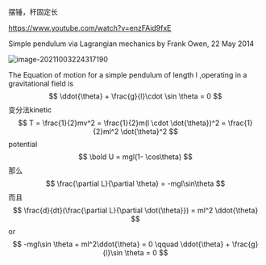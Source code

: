 摆锤，杆固定长

https://www.youtube.com/watch?v=enzFAid9fxE

Simple pendulum via Lagrangian mechanics
by Frank Owen, 22 May 2014  

![image-20211003224317190](D:\图形学书籍\系列流体文章\gif\image-20211003224317190.png)

The Equation of motion for a simple pendulum of length l ,operating in a gravitational field is 
$$
\ddot{\theta} + \frac{g}{l}\cdot \sin \theta = 0
$$
变分法kinetic 
$$
T = \frac{1}{2}mv^2 = \frac{1}{2}m(l \cdot \dot{\theta})^2  = \frac{1}{2}ml^2 \dot{\theta}^2
$$
potential
$$
\bold U = mgl(1- \cos\theta)
$$
那么
$$
\frac{\partial L}{\partial \theta} = -mgl\sin\theta 
$$
而且
$$
\frac{d}{dt}(\frac{\partial L}{\partial \dot{\theta}}) = ml^2 \ddot{\theta}
$$
or
$$
-mgl\sin \theta + ml^2\ddot{\theta} = 0 \qquad \ddot{\theta} + \frac{g}{l}\sin \theta = 0
$$
